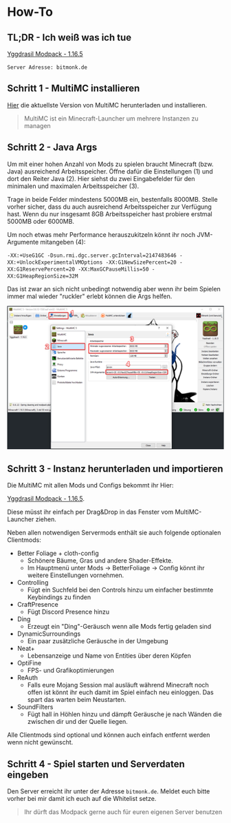 # How-To

## TL;DR - Ich weiß was ich tue

[Yggdrasil Modpack - 1.16.5](https://drive.google.com/file/d/1N-kB6476df--vH0SLJ9Pj0e8wj3-X6xB/view?usp=sharing)

```
Server Adresse: bitmonk.de
```

## Schritt 1 - MultiMC installieren

[Hier](https://multimc.org/#Download) die aktuellste Version von MultiMC herunterladen und installieren.

> MultiMC ist ein Minecraft-Launcher um mehrere Instanzen zu managen

## Schritt 2 - Java Args

Um mit einer hohen Anzahl von Mods zu spielen braucht Minecraft (bzw. Java) ausreichend Arbeitsspeicher. Öffne dafür die Einstellungen (1) und dort den Reiter Java (2). Hier siehst du zwei Eingabefelder für den minimalen und maximalen Arbeitsspeicher (3).

Trage in beide Felder mindestens 5000MB ein, bestenfalls 8000MB. Stelle vorher sicher, dass du auch ausreichend Arbeitsspeicher zur Verfügung hast. Wenn du nur insgesamt 8GB Arbeitsspeicher hast probiere erstmal 5000MB oder 6000MB.

Um noch etwas mehr Performance herauszukitzeln könnt ihr noch JVM-Argumente mitangeben (4):

```
-XX:+UseG1GC -Dsun.rmi.dgc.server.gcInterval=2147483646 -XX:+UnlockExperimentalVMOptions -XX:G1NewSizePercent=20 -XX:G1ReservePercent=20 -XX:MaxGCPauseMillis=50 -XX:G1HeapRegionSize=32M
```

Das ist zwar an sich nicht unbedingt notwendig aber wenn ihr beim Spielen immer mal wieder "ruckler" erlebt können die Args helfen.

![](assets/multimc-settings.png)

## Schritt 3 - Instanz herunterladen und importieren

Die MultiMC mit allen Mods und Configs bekommt ihr Hier:

[Yggdrasil Modpack - 1.16.5](https://drive.google.com/file/d/1N-kB6476df--vH0SLJ9Pj0e8wj3-X6xB/view?usp=sharing).

Diese müsst ihr einfach per Drag&Drop in das Fenster vom MultiMC-Launcher ziehen.

Neben allen notwendigen Servermods enthält sie auch folgende optionalen Clientmods:

- Better Foliage + cloth-config
  - Schönere Bäume, Gras und andere Shader-Effekte.
  - Im Hauptmenü unter Mods -> BetterFoliage -> Config könnt ihr weitere Einstellungen vornehmen.
- Controlling
  - Fügt ein Suchfeld bei den Controls hinzu um einfacher bestimmte Keybindings zu finden
- CraftPresence
  - Fügt Discord Presence hinzu
- Ding
  - Erzeugt ein "Ding"-Geräusch wenn alle Mods fertig geladen sind
- DynamicSurroundings
  - Ein paar zusätzliche Geräusche in der Umgebung
- Neat+
  - Lebensanzeige und Name von Entities über deren Köpfen
- OptiFine
  - FPS- und Grafikoptimierungen
- ReAuth
  - Falls eure Mojang Session mal ausläuft während Minecraft noch offen ist könnt ihr euch damit im Spiel einfach neu einloggen. Das spart das warten beim Neustarten.
- SoundFilters
  - Fügt hall in Höhlen hinzu und dämpft Geräusche je nach Wänden die zwischen dir und der Quelle liegen.

Alle Clientmods sind optional und können auch einfach entfernt werden wenn nicht gewünscht.

## Schritt 4 - Spiel starten und Serverdaten eingeben

Den Server erreicht ihr unter der Adresse `bitmonk.de`. Meldet euch bitte vorher bei mir damit ich euch auf die Whitelist setze.

> Ihr dürft das Modpack gerne auch für euren eigenen Server benutzen
